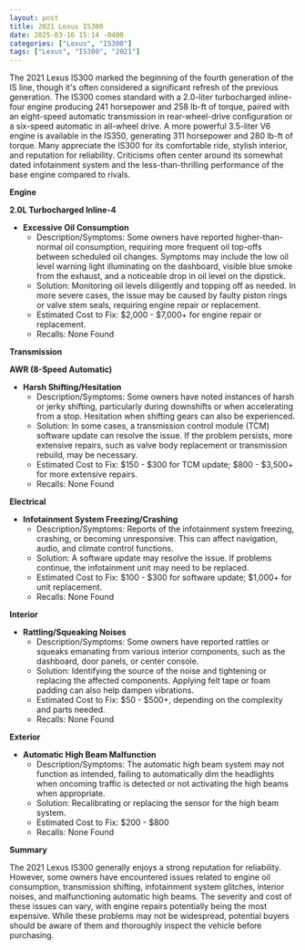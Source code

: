 ```yaml
---
layout: post
title: 2021 Lexus IS300
date: 2025-03-16 15:14 -0400
categories: ["Lexus", "IS300"]
tags: ["Lexus", "IS300", "2021"]
---
```

The 2021 Lexus IS300 marked the beginning of the fourth generation of the IS line, though it's often considered a significant refresh of the previous generation. The IS300 comes standard with a 2.0-liter turbocharged inline-four engine producing 241 horsepower and 258 lb-ft of torque, paired with an eight-speed automatic transmission in rear-wheel-drive configuration or a six-speed automatic in all-wheel drive. A more powerful 3.5-liter V6 engine is available in the IS350, generating 311 horsepower and 280 lb-ft of torque. Many appreciate the IS300 for its comfortable ride, stylish interior, and reputation for reliability. Criticisms often center around its somewhat dated infotainment system and the less-than-thrilling performance of the base engine compared to rivals.

**Engine**

**2.0L Turbocharged Inline-4**

*   **Excessive Oil Consumption**
    *   Description/Symptoms: Some owners have reported higher-than-normal oil consumption, requiring more frequent oil top-offs between scheduled oil changes. Symptoms may include the low oil level warning light illuminating on the dashboard, visible blue smoke from the exhaust, and a noticeable drop in oil level on the dipstick.
    *   Solution: Monitoring oil levels diligently and topping off as needed. In more severe cases, the issue may be caused by faulty piston rings or valve stem seals, requiring engine repair or replacement.
    *   Estimated Cost to Fix: $2,000 - $7,000+ for engine repair or replacement.
    *   Recalls: None Found

**Transmission**

**AWR (8-Speed Automatic)**

*   **Harsh Shifting/Hesitation**
    *   Description/Symptoms: Some owners have noted instances of harsh or jerky shifting, particularly during downshifts or when accelerating from a stop. Hesitation when shifting gears can also be experienced.
    *   Solution: In some cases, a transmission control module (TCM) software update can resolve the issue. If the problem persists, more extensive repairs, such as valve body replacement or transmission rebuild, may be necessary.
    *   Estimated Cost to Fix: $150 - $300 for TCM update; $800 - $3,500+ for more extensive repairs.
    *   Recalls: None Found

**Electrical**

*   **Infotainment System Freezing/Crashing**
    *   Description/Symptoms: Reports of the infotainment system freezing, crashing, or becoming unresponsive. This can affect navigation, audio, and climate control functions.
    *   Solution: A software update may resolve the issue. If problems continue, the infotainment unit may need to be replaced.
    *   Estimated Cost to Fix: $100 - $300 for software update; $1,000+ for unit replacement.
    *   Recalls: None Found

**Interior**

*   **Rattling/Squeaking Noises**
    *   Description/Symptoms: Some owners have reported rattles or squeaks emanating from various interior components, such as the dashboard, door panels, or center console.
    *   Solution: Identifying the source of the noise and tightening or replacing the affected components. Applying felt tape or foam padding can also help dampen vibrations.
    *   Estimated Cost to Fix: $50 - $500+, depending on the complexity and parts needed.
    *   Recalls: None Found

**Exterior**

*   **Automatic High Beam Malfunction**
    *   Description/Symptoms: The automatic high beam system may not function as intended, failing to automatically dim the headlights when oncoming traffic is detected or not activating the high beams when appropriate.
    *   Solution: Recalibrating or replacing the sensor for the high beam system.
    *   Estimated Cost to Fix: $200 - $800
    *   Recalls: None Found

**Summary**

The 2021 Lexus IS300 generally enjoys a strong reputation for reliability. However, some owners have encountered issues related to engine oil consumption, transmission shifting, infotainment system glitches, interior noises, and malfunctioning automatic high beams. The severity and cost of these issues can vary, with engine repairs potentially being the most expensive. While these problems may not be widespread, potential buyers should be aware of them and thoroughly inspect the vehicle before purchasing.

